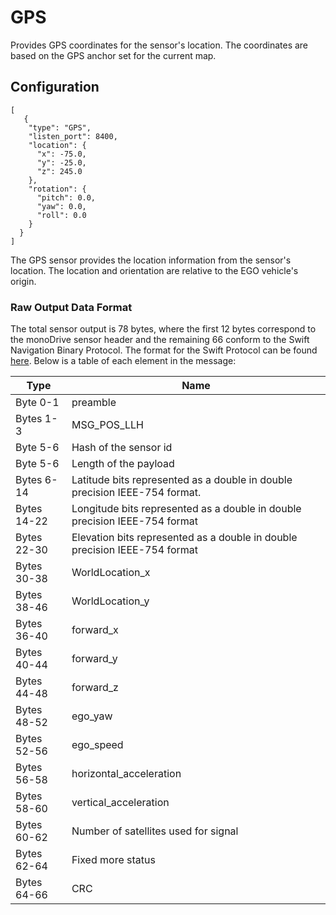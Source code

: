 # GPS

Provides GPS coordinates for the sensor's location. The coordinates are based
on the GPS anchor set for the current map.

## Configuration 

```
[
   {
    "type": "GPS",
    "listen_port": 8400,
    "location": {
      "x": -75.0,
      "y": -25.0,
      "z": 245.0
    },
    "rotation": {
      "pitch": 0.0,
      "yaw": 0.0,
      "roll": 0.0
    }
  }
]
```

The GPS sensor provides the location information from the sensor's location. 
The location and orientation are relative to the EGO vehicle's origin. 

### Raw Output Data Format

The total sensor output is 78 bytes, where the first 12 bytes correspond to the 
monoDrive sensor header and the remaining 66 conform to the Swift Navigation 
Binary Protocol. The format for the Swift Protocol can be found 
[here](https://github.com/swift-nav/libsbp/raw/master/docs/sbp.pdf). Below
is a table of each element in the message:

| Type  | Name   |
| ------------ | ------------ |
|Byte 0-1  | preamble |
|Bytes 1-3 | MSG_POS_LLH  |
|Byte 5-6 | Hash of the sensor id  |
|Byte 5-6  |  Length of the payload |
|Bytes 6-14 | Latitude bits represented as a double in double precision IEEE-754 format. |
|Bytes 14-22 | Longitude bits represented as a double in double precision IEEE-754 format  |
|Bytes 22-30 | Elevation bits represented as a double in double precision IEEE-754 format  |
|Bytes 30-38 | WorldLocation_x |
|Bytes 38-46 | WorldLocation_y|
|Bytes 36-40 | forward_x   |
|Bytes 40-44 | forward_y   |
|Bytes 44-48 | forward_z   |
|Bytes 48-52 | ego_yaw  |
|Bytes 52-56 | ego_speed |
|Bytes 56-58 | horizontal_acceleration  |
|Bytes 58-60 | vertical_acceleration  |
|Bytes 60-62  | Number of satellites used for signal  |
|Bytes 62-64  | Fixed more status|
|Bytes 64-66 | CRC  |

<p>&nbsp;</p>

